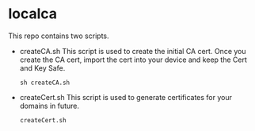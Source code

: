# localca
This repo contains two scripts.
  - createCA.sh 
    This script is used to create the initial CA cert. Once you create the CA cert, import the cert into your device and keep the Cert and 
    Key Safe. 
    ```
    sh createCA.sh 
    ```
  - createCert.sh 
    This script is used to generate certificates for your domains in future. 
    ```
    createCert.sh
    ```
